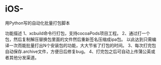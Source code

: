 # iOS-
用Python写的自动化批量打包脚本

功能描述
1、xcbuild命令行打包，支持cocoaPods项目工程。
2、通过打一个包，然后复制解压替换包里面的文件然后重新签名压缩成ipa包。
以此达到只需编译一次而能批量打出N个安装包的功能，大大节省了打包的时间。
3、每次打完包自动保存.archive文件，方便日后修复bug。
4、打完包之后可自动上传蒲公英或者其他分发渠道。
